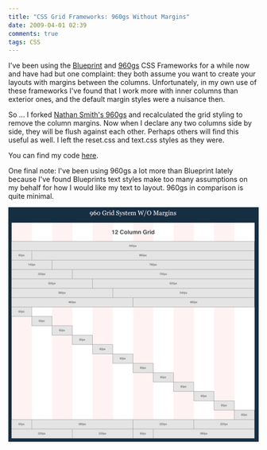 ```yaml
---
title: "CSS Grid Frameworks: 960gs Without Margins"
date: 2009-04-01 02:39
comments: true
tags: CSS
---
```


I've been using the [Blueprint](http://www.blueprintcss.org/) and [960gs](http://960.gs/) CSS Frameworks for a while now and have had but one complaint: they both assume you want to create your layouts with margins between the columns. Unfortunately, in my own use of these frameworks I've found that I work more with inner columns than exterior ones, and the default margin styles were a nuisance then.

So ... I forked [Nathan Smith's 960gs](http://github.com/nathansmith/960-grid-system/) and recalculated the grid styling to remove the column margins. Now when I declare any two columns side by side, they will be flush against each other. Perhaps others will find this useful as well. I left the reset.css and text.css styles as they were.

You can find my code [here](http://github.com/CodeOfficer/960-grid-system-without-margins/).

One final note: I've been using 960gs a lot more than Blueprint lately because I've found Blueprints text styles make too many assumptions on my behalf for how I would like my text to layout. 960gs in comparison is quite minimal.

![960 Grid](/images/mine/960cssgrid.gif)
